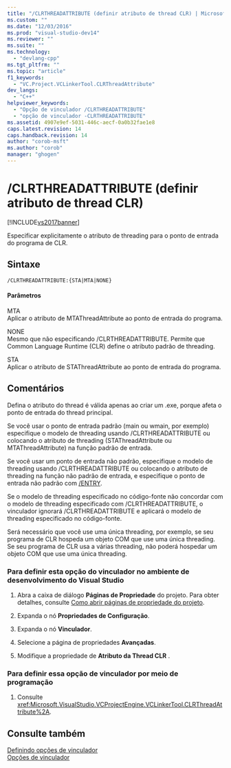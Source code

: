 ```yaml
---
title: "/CLRTHREADATTRIBUTE (definir atributo de thread CLR) | Microsoft Docs"
ms.custom: ""
ms.date: "12/03/2016"
ms.prod: "visual-studio-dev14"
ms.reviewer: ""
ms.suite: ""
ms.technology: 
  - "devlang-cpp"
ms.tgt_pltfrm: ""
ms.topic: "article"
f1_keywords: 
  - "VC.Project.VCLinkerTool.CLRThreadAttribute"
dev_langs: 
  - "C++"
helpviewer_keywords: 
  - "Opção de vinculador /CLRTHREADATTRIBUTE"
  - "opção de vinculador -CLRTHREADATTRIBUTE"
ms.assetid: 4907e9ef-5031-446c-aecf-0a0b32fae1e8
caps.latest.revision: 14
caps.handback.revision: 14
author: "corob-msft"
ms.author: "corob"
manager: "ghogen"
---
```

# /CLRTHREADATTRIBUTE (definir atributo de thread CLR)
[!INCLUDE[vs2017banner](../../assembler/inline/includes/vs2017banner.md)]

Especificar explicitamente o atributo de threading para o ponto de entrada do programa de CLR.  
  
## Sintaxe  
  
```  
/CLRTHREADATTRIBUTE:{STA|MTA|NONE}  
```  
  
#### Parâmetros  
 MTA  
 Aplicar o atributo de MTAThreadAttribute ao ponto de entrada do programa.  
  
 NONE  
 Mesmo que não especificando \/CLRTHREADATTRIBUTE.  Permite que Common Language Runtime \(CLR\) define o atributo padrão de threading.  
  
 STA  
 Aplicar o atributo de STAThreadAttribute ao ponto de entrada do programa.  
  
## Comentários  
 Defina o atributo do thread é válida apenas ao criar um .exe, porque afeta o ponto de entrada do thread principal.  
  
 Se você usar o ponto de entrada padrão \(main ou wmain, por exemplo\) especifique o modelo de threading usando \/CLRTHREADATTRIBUTE ou colocando o atributo de threading \(STAThreadAttribute ou MTAThreadAttribute\) na função padrão de entrada.  
  
 Se você usar um ponto de entrada não padrão, especifique o modelo de threading usando \/CLRTHREADATTRIBUTE ou colocando o atributo de threading na função não padrão de entrada, e especifique o ponto de entrada não padrão com [\/ENTRY](../../build/reference/entry-entry-point-symbol.md).  
  
 Se o modelo de threading especificado no código\-fonte não concordar com o modelo de threading especificado com \/CLRTHREADATTRIBUTE, o vinculador ignorará \/CLRTHREADATTRIBUTE e aplicará o modelo de threading especificado no código\-fonte.  
  
 Será necessário que você use uma única threading, por exemplo, se seu programa de CLR hospeda um objeto COM que use uma única threading.  Se seu programa de CLR usa a várias threading, não poderá hospedar um objeto COM que use uma única threading.  
  
### Para definir esta opção do vinculador no ambiente de desenvolvimento do Visual Studio  
  
1.  Abra a caixa de diálogo **Páginas de Propriedade** do projeto.  Para obter detalhes, consulte [Como abrir páginas de propriedade do projeto](../../misc/how-to-open-project-property-pages.md).  
  
2.  Expanda o nó **Propriedades de Configuração**.  
  
3.  Expanda o nó **Vinculador**.  
  
4.  Selecione a página de propriedades **Avançadas**.  
  
5.  Modifique a propriedade de **Atributo da Thread CLR** .  
  
### Para definir essa opção de vinculador por meio de programação  
  
1.  Consulte <xref:Microsoft.VisualStudio.VCProjectEngine.VCLinkerTool.CLRThreadAttribute%2A>.  
  
## Consulte também  
 [Definindo opções de vinculador](../../build/reference/setting-linker-options.md)   
 [Opções de vinculador](../../build/reference/linker-options.md)